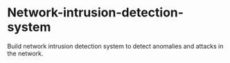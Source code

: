 # Network-intrusion-detection-system
Build network intrusion detection system to detect anomalies and attacks in the network. 
